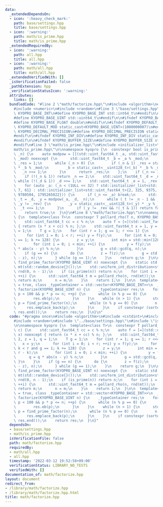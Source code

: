 ```yaml
---
data:
  _extendedDependsOn:
  - icon: ':heavy_check_mark:'
    path: base/settings.hpp
    title: base/settings.hpp
  - icon: ':warning:'
    path: math/is_prime.hpp
    title: math/is_prime.hpp
  _extendedRequiredBy:
  - icon: ':warning:'
    path: all.hpp
    title: all.hpp
  - icon: ':warning:'
    path: math/all.hpp
    title: math/all.hpp
  _extendedVerifiedWith: []
  _isVerificationFailed: false
  _pathExtension: hpp
  _verificationStatusIcon: ':warning:'
  attributes:
    links: []
  bundledCode: "#line 2 \"math/factorize.hpp\"\n#include <algorithm>\n#include <cstdint>\n\
    #include <numeric>\n#include <random>\n#line 3 \"base/settings.hpp\"\n\n#ifndef\
    \ KYOPRO_BASE_INT\n#define KYOPRO_BASE_INT std::int64_t\n#endif\n\n#ifndef KYOPRO_BASE_UINT\n\
    #define KYOPRO_BASE_UINT std::uint64_t\n#endif\n\n#ifndef KYOPRO_BASE_FLOAT\n\
    #define KYOPRO_BASE_FLOAT double\n#endif\n\n#ifndef KYOPRO_DEFAULT_MOD\n#define\
    \ KYOPRO_DEFAULT_MOD static_cast<KYOPRO_BASE_UINT>(1000000007)\n#endif\n\n#ifndef\
    \ KYOPRO_DECIMAL_PRECISION\n#define KYOPRO_DECIMAL_PRECISION static_cast<KYOPRO_BASE_UINT>(12)\n\
    #endif\n\n#ifndef KYOPRO_INF_DIV\n#define KYOPRO_INF_DIV static_cast<KYOPRO_BASE_UINT>(3)\n\
    #endif\n\n#ifndef KYOPRO_BUFFER_SIZE\n#define KYOPRO_BUFFER_SIZE static_cast<KYOPRO_BASE_UINT>(2048)\n\
    #endif\n#line 3 \"math/is_prime.hpp\"\n#include <initializer_list>\n#line 5 \"\
    math/is_prime.hpp\"\n\nnamespace kyopro {\n  constexpr bool is_prime(KYOPRO_BASE_UINT\
    \ _n) {\n    auto modpow = [](std::uint_fast64_t _a, std::uint_fast64_t _n, std::uint_fast64_t\
    \ _mod) noexcept {\n      std::uint_fast64_t _b = _a % _mod;\n      std::uint_fast64_t\
    \ _res = 1;\n      while (_n > 0) {\n        if (_n & 1) _res = static_cast<__uint128_t>(_res)\
    \ * _b % _mod;\n        _b = static_cast<__uint128_t>(_b) * _b % _mod;\n     \
    \   _n >>= 1;\n      }\n      return _res;\n    };\n    if (_n <= 1) return false;\n\
    \    if (!(_n & 1)) return _n == 2;\n    std::uint_fast64_t _d = _n - 1;\n   \
    \ while (!(_d & 1)) _d >>= 1;\n    std::uint_fast64_t _e = 1, _rev = _n - 1;\n\
    \    for (auto _a: (_n < (1ULL << 32) ? std::initializer_list<std::uint_fast64_t>{2,\
    \ 7, 61} : std::initializer_list<std::uint_fast64_t>{2, 325, 9375, 28178, 450775,\
    \ 9780504, 1795265022})) {\n      if (_n <= _a) break;\n      std::uint_fast64_t\
    \ _t = _d, _y = modpow(_a, _d, _n);\n      while (_t != _n - 1 && _y != _e &&\
    \ _y != _rev) {\n        _y = static_cast<__uint128_t>(_y) * _y % _n;\n      \
    \  _t <<= 1;\n      }\n      if (_y != _rev && !(_t & 1)) return false;\n    }\n\
    \    return true;\n  }\n}\n#line 8 \"math/factorize.hpp\"\n\nnamespace kyopro\
    \ {\n  template<class T>\n  constexpr T pollard_rho(T n, KYOPRO_BASE_UINT c) {\n\
    \    std::uint_fast64_t cc = c % n;\n    auto f = [=](std::uint_fast64_t x) noexcept\
    \ { return (x * x + cc) % n; };\n    std::uint_fast64_t x = 1, y = 2, z = 1, q\
    \ = 1;\n    T g = 1;\n    for (int r = 1; g == 1; r <<= 1) {\n      x = y;\n \
    \     for (int i = 0; i < r; ++i) y = f(y);\n      for (int k = 0; k < r and g\
    \ == 1; k += 128) {\n        z = y;\n        int min = std::min(128, r - k);\n\
    \        for (int i = 0; i < min; ++i) {\n          y = f(y);\n          q = q\
    \ * abs(x - y) % n;\n        }\n        g = std::gcd(q, n);\n      }\n    }\n\
    \    if (g == n) {\n      do {\n        z = f(z);\n        g = std::gcd(abs(x\
    \ - z), n);\n      } while (g == 1);\n    }\n    return g;\n  }\n\n  KYOPRO_BASE_UINT\
    \ find_prime_factor(KYOPRO_BASE_UINT n) noexcept {\n    static std::mt19937_64\
    \ mt(std::random_device{}());\n    std::uniform_int_distribution<std::uint_fast64_t>\
    \ rnd(0, n - 1);\n    if (is_prime(n)) return n;\n    for (int i = 0; i < 100;\
    \ ++i) {\n      std::uint_fast64_t m = pollard_rho(n, rnd(mt));\n      if (is_prime(m))\
    \ return m;\n      n = m;\n    }\n    return 1;\n  }\n\n  template<bool sorted\
    \ = true, class _typeContainer = std::vector<KYOPRO_BASE_INT>>\n  _typeContainer\
    \ factorize(KYOPRO_BASE_UINT n) {\n    _typeContainer res;\n    for (int p = 2;\
    \ p < 100 && p * p <= n; ++p) {\n      while (n % p == 0) {\n        n /= p;\n\
    \        res.eb(p);\n      }\n    }\n    while (n > 1) {\n      std::uint_fast64_t\
    \ p = find_prime_factor(n);\n      while (n % p == 0) {\n        n /= p;\n   \
    \     res.emplace_back(p);\n      }\n    }\n    if constexpr (sorted) std::sort(res.begin(),\
    \ res.end());\n    return res;\n  }\n}\n"
  code: "#pragma once\n#include <algorithm>\n#include <cstdint>\n#include <numeric>\n\
    #include <random>\n#include \"../base/settings.hpp\"\n#include \"is_prime.hpp\"\
    \n\nnamespace kyopro {\n  template<class T>\n  constexpr T pollard_rho(T n, KYOPRO_BASE_UINT\
    \ c) {\n    std::uint_fast64_t cc = c % n;\n    auto f = [=](std::uint_fast64_t\
    \ x) noexcept { return (x * x + cc) % n; };\n    std::uint_fast64_t x = 1, y =\
    \ 2, z = 1, q = 1;\n    T g = 1;\n    for (int r = 1; g == 1; r <<= 1) {\n   \
    \   x = y;\n      for (int i = 0; i < r; ++i) y = f(y);\n      for (int k = 0;\
    \ k < r and g == 1; k += 128) {\n        z = y;\n        int min = std::min(128,\
    \ r - k);\n        for (int i = 0; i < min; ++i) {\n          y = f(y);\n    \
    \      q = q * abs(x - y) % n;\n        }\n        g = std::gcd(q, n);\n     \
    \ }\n    }\n    if (g == n) {\n      do {\n        z = f(z);\n        g = std::gcd(abs(x\
    \ - z), n);\n      } while (g == 1);\n    }\n    return g;\n  }\n\n  KYOPRO_BASE_UINT\
    \ find_prime_factor(KYOPRO_BASE_UINT n) noexcept {\n    static std::mt19937_64\
    \ mt(std::random_device{}());\n    std::uniform_int_distribution<std::uint_fast64_t>\
    \ rnd(0, n - 1);\n    if (is_prime(n)) return n;\n    for (int i = 0; i < 100;\
    \ ++i) {\n      std::uint_fast64_t m = pollard_rho(n, rnd(mt));\n      if (is_prime(m))\
    \ return m;\n      n = m;\n    }\n    return 1;\n  }\n\n  template<bool sorted\
    \ = true, class _typeContainer = std::vector<KYOPRO_BASE_INT>>\n  _typeContainer\
    \ factorize(KYOPRO_BASE_UINT n) {\n    _typeContainer res;\n    for (int p = 2;\
    \ p < 100 && p * p <= n; ++p) {\n      while (n % p == 0) {\n        n /= p;\n\
    \        res.eb(p);\n      }\n    }\n    while (n > 1) {\n      std::uint_fast64_t\
    \ p = find_prime_factor(n);\n      while (n % p == 0) {\n        n /= p;\n   \
    \     res.emplace_back(p);\n      }\n    }\n    if constexpr (sorted) std::sort(res.begin(),\
    \ res.end());\n    return res;\n  }\n}"
  dependsOn:
  - base/settings.hpp
  - math/is_prime.hpp
  isVerificationFile: false
  path: math/factorize.hpp
  requiredBy:
  - math/all.hpp
  - all.hpp
  timestamp: '2022-03-12 19:52:58+09:00'
  verificationStatus: LIBRARY_NO_TESTS
  verifiedWith: []
documentation_of: math/factorize.hpp
layout: document
redirect_from:
- /library/math/factorize.hpp
- /library/math/factorize.hpp.html
title: math/factorize.hpp
---
```

